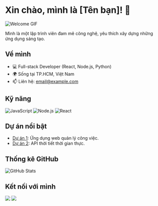 # Xin chào, mình là [Tên bạn]! 👋

![Welcome GIF](https://media.giphy.com/media/hvRJCLFzcasrR4ia7z/giphy.gif)

Mình là một lập trình viên đam mê công nghệ, yêu thích xây dựng những ứng dụng sáng tạo. 

## Về mình
- 💻 Full-stack Developer (React, Node.js, Python)
- 🌍 Sống tại TP.HCM, Việt Nam
- 📫 Liên hệ: [email@example.com](mailto:email@example.com)

## Kỹ năng
![JavaScript](https://img.shields.io/badge/-JavaScript-yellow)
![Node.js](https://img.shields.io/badge/-Node.js-339933)
![React](https://img.shields.io/badge/-React-61DAFB)

## Dự án nổi bật
- [Dự án 1](link-to-repo): Ứng dụng web quản lý công việc.
- [Dự án 2](link-to-repo): API thời tiết thời gian thực.

## Thống kê GitHub
![GitHub Stats](https://github-readme-stats.vercel.app/api?username=your-username&show_icons=true&theme=radical)

## Kết nối với mình
[<img src="https://img.shields.io/badge/LinkedIn-0077B5?style=flat&logo=linkedin&logoColor=white" />](https://linkedin.com/in/your-profile)
[<img src="https://img.shields.io/badge/Twitter-1DA1F2?style=flat&logo=twitter&logoColor=white" />](https://twitter.com/your-profile)
